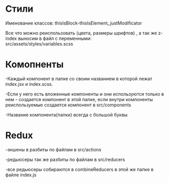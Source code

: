 # Стили

Именование классов:
thisIsBlock-thisIsElement_justModificator

Все что можно реиспользовать (цвета, размеры шрифтов) , а так же z-index выносим в файл с переменными:  
src/assets/styles/variables.scss

# Комопненты

-Каждый компонент в папке со своим названием в которой лежат index.jsx и index.scss.

-Если у него есть вложенные компоненты и они используются только в нем - создается компонент в этой папке, если внутри компоненты реиспользуемые создается компонент в src/components

-Название компонента(папки) всегда с большой буквы

# Redux

-экшены в разбиты по файлам в src/actions

-редьюсеры так же разбиты по файлам в src/reducers

-все редьюсеры собираются в combineReducers в этой же папке в файле index.js


